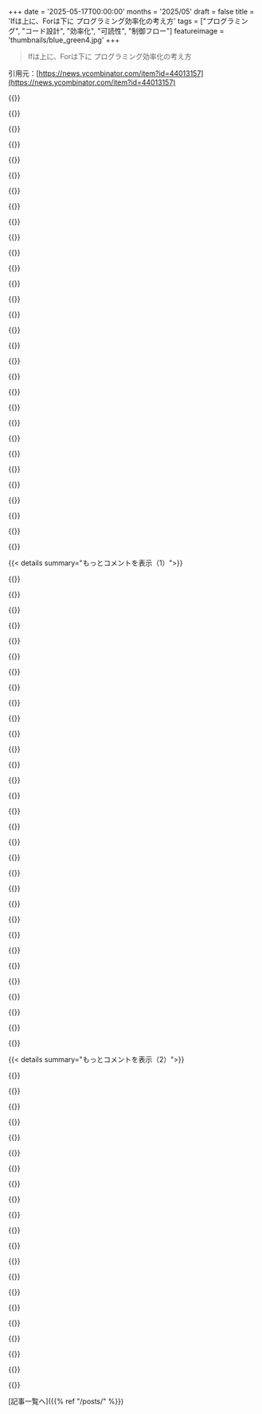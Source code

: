 +++
date = '2025-05-17T00:00:00'
months = '2025/05'
draft = false
title = 'Ifは上に、Forは下に プログラミング効率化の考え方'
tags = ["プログラミング", "コード設計", "効率化", "可読性", "制御フロー"]
featureimage = 'thumbnails/blue_green4.jpg'
+++

> Ifは上に、Forは下に プログラミング効率化の考え方

引用元：[https://news.ycombinator.com/item?id=44013157](https://news.ycombinator.com/item?id=44013157)




{{<matomeQuote body="俺の変な個人的モデルなんだけど、プログラムの状態とかフローって木のイメージじゃん？条件分岐は木を剪定する感じなんだよね。なるべく早い段階で剪定すれば、少ない枝で作業しなくて済むじゃん。一本一本の枝を細かく評価して、剪定するか決めるんじゃなくて、どうせその塊全部いらないなら幹ごと刈っちゃうみたいな。<br>もっと変な言い方すると、条件分岐は「やる必要のない作業を見つけること」。ループは「作業そのもの」。<br>結局、関数にはプログラムツリーを辿るか、作業そのものをやるか、どっちか一つのことだけをやってほしいんだよね。" userName="Waterluvian" createdAt="2025/05/17 15:58:18" color="#785bff">}}




{{<matomeQuote body="これ、PL理論とかlambda calculusの“small-step”評価とすごい合ってるね。専門用語だと、式は“reduction rules”ってルールで繰り返し書き換えられて評価されるんだ。例えば、(1 + 2) + 4 は 3 + 4 になって、それが 7 になるみたいな。<br>ルールは2種類。どこで作業するか（“どの部分式を次に評価するか？”）を指示する“congruence”ルールと、実際に式を書き換えてプログラムの状態を変える“computation”ルール（Pierce [1]がそう呼んでる）ね。<br>“Strict”/“non-lazy”言語（Haskell以外のほぼ全部？）は congruence ルールだらけ—親式を評価する前に全部の部分式を完全に評価しないといけない。ただし、条件分岐とか無限ループみたいな特殊な構造は例外。<br>特に条件分岐では、congruence ルールが全部の部分式を評価する前に computation ルールが先に発動するんだ。これが式ツリーを、文字通りの意味で剪定するんだよね。<br>[1]： Benjamin C. Pierce, Types and Programming Languages （オススメ！）" userName="igregoryca" createdAt="2025/05/18 03:55:10" color="#ff5733">}}




{{<matomeQuote body="俺の個人的モデル：自分が今書いてるめっちゃ具体的なコードが存在する世界観に合わせるのが一番。ドメイン固有のことから、コードベースの既存パターン、データパイプラインのどの段階か、パフォーマンスプロファイルとか、全部考慮してね。<br>俺も昔はこういうコード構成のルールとかヒューリスティクスを作ろうとしたんだけど、結局、十分コードを書けば、それは抽象化のレベルが間違ってて、取っておく価値がないって受け入れたんだ。<br>記事が架空の関数名とか一文字の名前を使うのが、まさにそれを物語ってるでしょ？だって、そういう時は「コードの島」みたいなサンドバッグを設定して、そこ以外何も存在しないことにしてるから、ほぼどんなルールでも通用しちゃうんだもん。<br>完璧な例が「redundancies and dead conditions」で挙げられてたやつ：あれって、「g」が「h」を呼び出す唯一の呼び出し元で、しかも永遠にそうだっていう超都合の良い前提を置いてるから、このルールでデッドブランチを見つけられたって主張できるんだよね…<br>その「島」では通用するけど、実際のコードベースでは、たいてい「g」と「h」が最初から結合されなかったちゃんとした理由があるもんだよ。" userName="BoorishBears" createdAt="2025/05/17 20:03:49" color="#ff5733">}}




{{<matomeQuote body="こういう批判って、この記事みたいなのへのレスポンスでよく見るけど、簡単すぎて意味ないって感じるね。単純な例を使わずに、どうやって一般的な原則について話せって言うの？<br>結局、「リアルコードは君のおもちゃの例より複雑だよ」って言ってるだけでしょ？<br>まあ、そりゃそうだけど、それは意図されたことだよ。<br>＞Perfect example is the “redundancies and dead conditions” mentioned: we’re making the really convenient assumption that `g` is the only caller of `h` and will forever be the only caller of `h` in order to claim we exposed a dead branch using this rule...<br>そうじゃないよ。彼はただ、条件ロジックを一つの場所に「上に」持っていくと、たいてい読みやすくなるし、普段気づかないかもしれないことに気づくことがある、って言ってるだけだよ。そして、それがどう機能するかを示すために、可能な限り単純な例（でもそれは良いこと！）を作ったんだ。それが常にそう機能するとか、リアルコードがもっと複雑じゃないとか言ってるわけじゃないよ。" userName="jonahx" createdAt="2025/05/18 03:56:42" color="#45d325">}}




{{<matomeQuote body="ええと、コメントの中には、断片的にじゃなく全体として見なされるべきものもあるってことね、あなたが無理やり主張したいポイントを押し付けるために文脈無視するんじゃなくてね：）<br>問題はかなり明確に説明したんだけどな。<br>＞I used to try and form these kinds of rules and heuristics for code constructs, but eventually accepted they’re at the wrong level of abstraction to be worth keeping around once you write enough code.<br>それは（役に立つ）原則を作るには間違った抽象化レベルなんだよ。そして、選ばれた例はその症状に過ぎないんだ。<br>なんでみんな、俺がこの記事の根本的な問題は単純な例を使ってることだなんて言ったみたいに反応してるのか分からないな。" userName="BoorishBears" createdAt="2025/05/18 21:55:27" color="">}}




{{<matomeQuote body="あなたがその引用した主張を裏付けるために出した唯一の証拠がそれだったからね。主張は理解したけど…あなたがもし自分の具体例を反証として出してくれたら面白かったかもね、記事の意図的に単純な例を単純すぎると藁人形論法で攻撃する代わりにね。<br>あなたの議論は、「俺はすごく賢くて悟りを開いたから、こんな単純なヒューリスティクスからはもう卒業した」みたいに聞こえるんだよね。分かったよ、でも著者も賢くて経験豊富なプログラマーで、明らかにまだそれが役に立つと思ってるみたいだよ。俺も経験豊富だけど、個人的には役に立つと感じてるんだ。<br>こういうの見方にもっと良くて深い方法があるっていう議論には反対じゃない。でもあなたはそういう議論をしなかったよね。そして、もしかしたら不公平かもしれないけど（どう思う？）、それに対するあなたの返答は、全てがあまりにも掴みどころがないとか、説明するのに時間がかかりすぎるとかになるんじゃないかって疑ってるんだ…" userName="jonahx" createdAt="2025/05/18 23:54:39" color="">}}




{{<matomeQuote body="ちょっと別のモデルを提案してもいい？Classes は nouns、functions は verbs。" userName="0xWTF" createdAt="2025/05/17 18:23:24" color="">}}




{{<matomeQuote body="俺は完全に別の考え方をするのが好きだね：Functions は何かを隠す場所、Classes は何かを公開する場所。俺にとって関数は、ロジックを実行することよりスコープを限定することなんだよ。プログラム全体がロジックを実行する場所なんだから。" userName="BobbyJo" createdAt="2025/05/17 20:43:28" color="">}}




{{<matomeQuote body="で、そのうち誰かが、Classes は verbs にもなるし、functions は nouns にもなるって教えてくれて、しばらく頭が痛くなるんだよね。そのパラダイムをしばらく使いすぎて、最終的にはアイデアの適切なバランスを見つけることを学ぶんだ。" userName="acbart" createdAt="2025/05/17 21:27:46" color="">}}




{{<matomeQuote body="コード書くのは文章書くのと似てるって言うけど、コード構造のアイデアって絶対じゃないんだよね。古いアイデアも新しいアイデアも、時と共に進化する。例えば“to boldly go where no man has gone before”みたいなフレーズが揚げ足取りを引き出すみたいにさ。" userName="2muchcoffeeman" createdAt="2025/05/18 09:37:49" color="">}}




{{<matomeQuote body="25年やってるけど、まだそれ見たことないや。これが守られてないと、ただの手抜きな命名にしか見えないんだよね。何か見落としてるのかな？" userName="nailer" createdAt="2025/05/17 22:30:56" color="">}}




{{<matomeQuote body="同意だね。特に関数をパイプラインとして見るなら：データやイベントが入って、別のデータやイベントが出る。99％当てはまるヒューリスティックをあえて言うなら、インデント（分岐）をできるだけ少なくすることに常に努めることだね。コードのインデントが深くなりすぎてるなら、その深いV字は実装が根本的な問題と大きく乖離してるか、もっと小さい関数に分割する必要があるサインだよ。" userName="angra_mainyu" createdAt="2025/05/17 22:53:06" color="#785bff">}}




{{<matomeQuote body="例を挙げると：Object Algebra patternはデータ型（”nouns”）を関数として表現するんだ。" userName="kiviuq" createdAt="2025/05/18 04:14:04" color="">}}




{{<matomeQuote body="http://steve-yegge.blogspot.com/2006/03/execution-in-kingdom... これ読んでみて。" userName="pshc" createdAt="2025/05/17 20:13:16" color="">}}




{{<matomeQuote body="pythonをしばらく書いてるけど、クラスは全然使わないね。他のコードを”借りる”ときだけ弄るくらいかな。関数を整理するための回りくどい方法にしか見えなくて。関数だけ書いてる方が好き。最初に覚えた言語にクラスがなかったせいかも。ループですら好きじゃなくて、関数化して、 sensibleなら並列で実行する方がいいな。ちょっとpythonの異端児っぽいけど、そのおかげでコードは速く動くんだ。" userName="kjkjadksj" createdAt="2025/05/18 03:15:45" color="#ff33a1">}}




{{<matomeQuote body="Apollo guidance computersって、VERBとNOUNで動いてたんじゃなかったっけ？" userName="Waterluvian" createdAt="2025/05/17 20:14:08" color="">}}




{{<matomeQuote body="CS101で習ったんだけど、15年経った今でも使ってるよ。良い、シンプルで分かりやすいパターンだよね。" userName="slipnslider" createdAt="2025/05/17 19:16:42" color="#785bff">}}




{{<matomeQuote body="そんなに変じゃないよ、これを突き詰めるとPrologの実行モデルとほぼ同じになるんだぜ。" userName="nagaiaida" createdAt="2025/05/18 05:20:56" color="">}}




{{<matomeQuote body="Ifを入力ソース近くに置くのが一般的なルールで、これは外部からの入力箇所を見つけて、コアロジック前にできるだけ多くの保証（型で）を持たせるようにデータを整えることなんだ。特にリソースを食う部分には重要だよ。(https://gieseanw.wordpress.com/2024/06/24/dont-push-ifs-up-p...)" userName="andyg_blog" createdAt="2025/05/17 14:40:46" color="#45d325">}}




{{<matomeQuote body="それってparse don’t validateとほぼ同じことだよ。(https://lexi-lambda.github.io/blog/2019/11/05/parse-don-t-va...)" userName="sharno" createdAt="2025/05/20 17:58:59" color="#ff5c5c">}}




{{<matomeQuote body="これってコアロジックを理解しようとする時に、どんな前提を置けるかが分かりにくくならない？あちこちのコールチェーンを全部調べる方がマシってこと？" userName="dataflow" createdAt="2025/05/17 15:35:56" color="#38d3d3">}}




{{<matomeQuote body="プログラムの”コアロジック”ってのは、与えられた入力に対してどんな出力になるかってことだよ。<br>バグを見つける時は、特定の入力が期待通りの出力にならないって気づくからだよね。<br>コード中の沢山のIfを見つけなきゃいけないのは、そのうちの一つ（たぶんいくつか組み合わさって）が間違ってるから。<br>もし条件分岐を全部、できるだけ入力に近づけて置けば、探す手間は省けるし、直すのも楽になるよ。" userName="fmbb" createdAt="2025/05/17 16:13:40" color="#38d3d3">}}




{{<matomeQuote body="だからtype systemsを発明したんだよ。コールチェーンを調べる必要なんてない、入力タイプを調べればいいんだ。タイプはどんな前提を置けるかを教えてくれるだけじゃなく、不正な前提を置いたらcompilerが教えてくれるからね！" userName="avianlyric" createdAt="2025/05/17 15:51:21" color="#38d3d3">}}




{{<matomeQuote body="全ての前提をtype systemに詰め込めるわけじゃないでしょ…" userName="dataflow" createdAt="2025/05/17 16:01:01" color="#785bff">}}




{{<matomeQuote body="できるだけ多くのものをtype systemに置くべきだよ。(https://lexi-lambda.github.io/blog/2019/11/05/parse-don-t-va...) 例えば電話番号の場合、stringの代わりにUncheckedPhoneNumberを生成し、コードチェック後はVerifiedPhoneNumbersを生成するようにできる。このパターンでどんなことでもtype systemにエンコード可能。全部stringより手間はかかるけど、プログラムは各時点で何を持っているか確実になる。かなり良い方法だよ。" userName="knome" createdAt="2025/05/17 16:21:26" color="#45d325">}}




{{<matomeQuote body="そうそう！type systemに色んなものを詰め込みすぎて、最終的にvalidationとかscaffoldingのために書くコードがほとんどなくなっちゃうのを見たことあるよ…まるで魔法みたいに感じたね。" userName="alfiedotwtf" createdAt="2025/05/18 07:25:32" color="#785bff">}}




{{<matomeQuote body="型システムがリッチな言語なら、型だけでいろんな概念を表せるんだよ。" userName="treyd" createdAt="2025/05/17 16:20:48" color="#38d3d3">}}




{{<matomeQuote body="リッチな型システムがなくても、命名で結構いろんなことを表現できるんだ。ただ、その約束事を強制することはできないけどね。" userName="shiandow" createdAt="2025/05/18 09:17:13" color="">}}




{{<matomeQuote body="やろうと思えば、他の手段（静的に）で強制できるよ。例えば、型システム自体では表現できない型っぽい意味合いを強制するlintルールを使うとかね。" userName="eyelidlessness" createdAt="2025/05/18 20:49:26" color="#ff33a1">}}




{{<matomeQuote body="もちろん、そもそもそのルールが機能するために十分な型情報を抽出できるくらい、言語の型システムが洗練されてることが前提になるけどね。" userName="treyd" createdAt="2025/05/18 21:40:59" color="">}}




{{< details summary="もっとコメントを表示（1）">}}

{{<matomeQuote body="確かにね。でも、文書化されたインターフェース契約に対してプログラミングすることもまだできるよ。コンパイラは型以外の部分の違反は捕まえないけど、ちゃんとしたインターフェース契約があれば要件はしっかり定義される。トレードオフだけど、プログラムの色んな場所で同じ条件分岐を繰り返したり、その判断に必要なコンテキストをあちこちで引き回したりするのも同じようにトレードオフなんだ。" userName="layer8" createdAt="2025/05/17 16:18:12" color="#ff5733">}}




{{<matomeQuote body="少なくともコンストラクタに押し込めることはできるよ。" userName="sn9" createdAt="2025/05/17 18:31:52" color="">}}




{{<matomeQuote body="＞見事な視野狭窄、頑固さ、そして最大限に一般的な代数的および任意の制約型システムを目指す使命感で<br>それはkeyhole optimizations、greedy search、そして”the customer is always right…”って呼ばれてると思うな" userName="kevindamm" createdAt="2025/05/17 18:17:25" color="">}}




{{<matomeQuote body="考え方とか例は型システムが面倒を見てくれるってことだよね。その経験則はちょっと一般化しすぎてるかも。null許容じゃない型がある場合のnullチェックみたいなことにもっと近い話だと思うな。" userName="furyofantares" createdAt="2025/05/17 16:20:29" color="#45d325">}}




{{<matomeQuote body="俺はそう思わないな。だって、もし早い段階で仮定を置けば、その仮定がプログラム全体に適用されて、考えるのが楽になるじゃん。" userName="geysersam" createdAt="2025/05/17 23:55:50" color="">}}




{{<matomeQuote body="入力データを整形して正規化したら、コアロジックでの仮定ははっきりするはず。それは正規化されたデータのルール次第だよ。全部の呼び出しチェーンを知る必要はないんだ、なぜなら”narrow waist”を作れば、そこで全てが明確になり、エラー処理もされてるから。だから、入り口から”narrow waist”までと、”narrow waist”から終わりまでを知ってればいいのさ。" userName="setr" createdAt="2025/05/17 16:10:35" color="">}}




{{<matomeQuote body="「関数内のifは呼び出し元に移せないか考えろ」って考え、反例多すぎだろ。例えば37箇所から呼ばれてたら、全部にif書くの？<br>getaddrinfoとかEnterCriticalSectionみたいなAPI関数ならどうよ？<br>この考えは、せいぜい2箇所から呼ばれる内部関数で、かつ決定がその関数の関心外にある場合だけ適用できると思う。<br>ループからifを出すのは最適化のためだけど、最適化は良い設計とぶつかることが多いんだ。呼び出し元が条件を知るのは設計として良くないかもね。これはOOPのメソッド呼び出しでも同じ問題があるよ。ループからメソッド呼び出し（ifに相当）を出すテクニックは、設計思想に反することもあるんだ。" userName="kazinator" createdAt="2025/05/17 19:15:17" color="#ff33a1">}}




{{<matomeQuote body="「関数が37箇所から呼ばれてたら、全部にifを繰り返すのか？」って質問だけど、多分そういう場合はtrueとfalseの処理を分けて2つの関数にして、それぞれ21箇所と16箇所から呼べばいいんじゃない？" userName="neoden" createdAt="2025/05/18 07:28:52" color="">}}




{{<matomeQuote body="それは条件がconstant-foldableな場合だけ可能だよ。<br>ifの部分をinline functionにすれば実現できる。<br>前：function(cond, arg){ if (cond) { true logic } else { false logic } }<br>後：inline function(cond, arg) { cond ? function_true(arg) : function_false(arg) }<br>こうすれば37箇所をいじる必要なし。関数はインライン化されて、condが定数なら条件分岐は消えるよ。" userName="kazinator" createdAt="2025/05/18 16:32:10" color="#785bff">}}




{{<matomeQuote body="ここでのキーワードは「consider」（検討する）だよ。この記事はtagged unionsとかを使う場合の、ある程度特定の設計問題を対象にしてるんだ。" userName="panstromek" createdAt="2025/05/18 07:45:03" color="">}}




{{<matomeQuote body="37回呼ばれるならリファクタリング検討だけど、場合による。ライブラリ関数（EnterCriticalSectionとか）はドメイン境界だから例外だね。アプリ内部ならifは安全に外に出せる。ライブラリでも端っこには置ける。自分のドメイン内で制御フローを端に寄せるのが良い。<br>ただ、これはidiomであり、文脈に応じて賢い判断が必要だよ。" userName="PaulRobinson" createdAt="2025/05/17 20:18:54" color="#785bff">}}




{{<matomeQuote body="N回以上呼ばれてるからってリファクタリングするのは、関数によると思うよ。前の人が言ってたように、ロック関数とかmemcpyは多くのプログラムでいっぱい呼ばれるだろうしね。実際、うまく分割された機能って、色んな場所からたくさん呼ばれることが多いんじゃないかな。" userName="kenjackson" createdAt="2025/05/18 01:21:59" color="">}}




{{<matomeQuote body="37回以上呼ばれるくらい役立つ関数が一つもないような大きなプログラムなんて想像できないな。<br>メモリ確保？出力？リストに要素追加？ファイル書き込み？<br>多分他の意味で言ってるんだろうけど、役立つ関数は同じプログラム内で何度も呼ばれちゃいけない、とか思ってるわけじゃないよね？" userName="CJefferson" createdAt="2025/05/18 09:33:24" color="#38d3d3">}}




{{<matomeQuote body="ねえ、同じ関数を何箇所から呼ぶのが適切なの？5箇所は多すぎる？6箇所なら？7箇所になったら全部リファクタリングしなきゃいけないんだよね？まさか。" userName="jovial_cavalier" createdAt="2025/05/18 01:19:30" color="">}}




{{<matomeQuote body="この話、使う前に毎回チェックが必要な場合にしか使えないよ。そういう関数って、そもそも良くないコードだけど、呼ぶ場所が少ないならマシ。その場合は呼ぶ側でチェックが正解。もしその関数を使いまくるなら、コードが重複しまくって、自分のやり方が変だって気づくかもね。" userName="cakealert" createdAt="2025/05/18 05:59:42" color="">}}




{{<matomeQuote body="じゃあさ、関数がポインタ使うとき、中でnullチェックするのはダメってこと？パフォーマンスの問題なきゃ、単に好みの問題だろ。こういう「だいたい合ってるけど、ちょっと違う」ってのがコードをメチャクチャにするんだ。「Ifは上に、Forは下にしろ！」とか、完全に嘘くさいルールで、設計に変な制限つけてるだけじゃん。" userName="jovial_cavalier" createdAt="2025/05/18 15:41:41" color="">}}




{{<matomeQuote body="Ifを呼ぶ側に移すかどうかでパフォーマンスに違いが出るなら、inline関数を使えばいいよ。コンパイラが賢い場合、ループ内でポインタが変わらないことを見抜いてifをループの外に出したり、ポインタがnullにならないと分かればifを完全に消したりしてくれることもあるから。" userName="kazinator" createdAt="2025/05/18 18:47:37" color="#ff5c5c">}}




{{<matomeQuote body="俺的には、nullじゃないってassertすべきだと思う。関数にnullポインタ渡す状況なんて、絶対ありえないだろ。" userName="cakealert" createdAt="2025/05/18 16:37:49" color="">}}




{{<matomeQuote body="ISO Cだと、free(NULL)とかfflush(NULL)とかtime(NULL)とかstrtol(text, NULL, 10)とかsetbuf(stream, NULL)とかrealloc(NULL, size)みたいに、NULLを渡すのがOKで、意図された動作をする場合があるんだ。POSIXとか他のAPIにもそういう例はいっぱい。現実が君の意見を打ち砕いたな、残念でした！" userName="kazinator" createdAt="2025/05/18 19:38:39" color="#45d325">}}




{{<matomeQuote body="ごめん。そういう関数作った人たちが、良い選び方をしたって言ってるの？彼ら、一つの入力値で関数の動きを結構変えちゃったんだよ。その値って、バグの可能性の方が高いのにさ。" userName="cakealert" createdAt="2025/05/18 23:36:00" color="#ff5733">}}




{{<matomeQuote body="そうだよ。多分、これからも似たような選び方をするだろうね。" userName="kazinator" createdAt="2025/05/19 00:38:17" color="">}}




{{<matomeQuote body="はっきりしたルールなんていらないよ。ただ、平均的な「頑張りすぎでちょっとズレてるHN投稿者」より賢くなって、同じような呼び出し方をいつやりすぎてるか気づけばいいだけ。" userName="tylersmith" createdAt="2025/05/18 06:04:40" color="">}}




{{<matomeQuote body="「関数が37箇所から呼ばれてるなら、コードをリファクタリングする必要がある」<br>マジ？<br>反論はすぐ思いつくよ：認証。全部のAPIからauthenticate()を何らかの形で呼ぶでしょ？その37個全部から。" userName="worik" createdAt="2025/05/17 20:45:00" color="#785bff">}}




{{<matomeQuote body="もしそれぞれのAPIで明示的にauthenticate()を呼んでるなら、それは「間違ってる」やり方だよ。そういう場合は、明示的な認証じゃなくて、暗黙的な認証が必要なんだ。全部のAPI呼び出しで呼ばれるようなミドルウェアに移せばいいじゃん？" userName="bognition" createdAt="2025/05/17 21:05:12" color="#38d3d3">}}




{{<matomeQuote body="だって、authenticate()じゃなくてmiddleware_caching_auth_broker()を37箇所から呼ぶことになるだけじゃん。名前が変わっただけで、37箇所は変わらないよ。" userName="kazinator" createdAt="2025/05/18 01:33:43" color="">}}




{{<matomeQuote body="いや、Middlewareってそういう仕組みじゃないよ。フレームワークに登録するんだ。そうすれば、リクエストがエンドポイントに来る前に、フレームワークが勝手に呼んでくれるんだ。だから、全部のAPIコールで認証が呼ばれたって信頼できるんだよ。" userName="bognition" createdAt="2025/05/19 00:17:37" color="#38d3d3">}}




{{<matomeQuote body="でもさ、呼び出しがプログラマーから隠されてるなら、それでいいじゃん。この返信、真面目なのか皮肉なのか自分でもわかんないけどね。たぶん両方かな。" userName="all2" createdAt="2025/05/18 02:34:52" color="">}}




{{<matomeQuote body="＞middleware_caching_auth_broker()を37箇所から呼ぶことになる...＜<br>いや、違うよ。実際にはどこからも呼んでないんだ。君が書いてないフレームワークが、登録されたmiddlewareを呼んでるんだよ。この記事で問題にしてるのは、37箇所から呼ばれることによるコード構造の複雑さだろ。登録されたmiddlewareは、そういう”コード構造の複雑さ”が問題になるような場所からは呼ばれないんだよ。君の理屈は、『プログラミング言語でコード書いたからビットシフトを何百万回も呼んでる』って言うのと一緒だよ。技術的にはそうかもしれないけど、ここで話してることとは違うんだ。" userName="KPGv2" createdAt="2025/05/18 04:04:48" color="#785bff">}}




{{<matomeQuote body="それって、食料品はスーパーからしか来ないと思ってるときのプログラミング版みたいだね。" userName="philwelch" createdAt="2025/05/18 05:15:57" color="">}}




{{<matomeQuote body="それはいいけど、農家が存在しないとか、システムの一部じゃないなんてフリはしないでね。" userName="philwelch" createdAt="2025/05/19 16:34:18" color="">}}

{{</details>}}




{{< details summary="もっとコメントを表示（2）">}}

{{<matomeQuote body="あの発言の最も妥当な解釈は、『関数が37回呼ばれてるからリファクタリングが必要だ』（それはむしろ良いことなのに）ってことじゃなくて、if文をその関数の内外に移動させようと思ったときに、リファクタリングが必要になるってことだと思うよ。" userName="kazinator" createdAt="2025/05/17 22:30:47" color="#45d325">}}




{{<matomeQuote body="記事の”dissolving enum refactor”の例はポリモーフィズムだよ。最初にifで場合分けし、それをオブジェクト等に持たせて、メソッド呼び出しで処理する。こうすると、場合分けを決める場所と処理する場所が分離できる。ケースが変わっても、決める場所だけ直せばOK。これはトレードオフで、処理箇所でケースが見えなくなる代わりに、ケースリストへの依存を減らせるんだ。" userName="layer8" createdAt="2025/05/17 15:17:24" color="#785bff">}}




{{<matomeQuote body="コードの複雑さチェックツール（SonarQubeとかね）は、最終的にifを下に押し下げる方向に促すんだ。でも、この記事はその逆を勧めてるよね。ifを上に押し上げると、複雑な分岐ロジックが一個の関数に集約されるけど、実際の作業は全部、単純なサブルーチンに任せられるって考え方。" userName="password4321" createdAt="2025/05/17 13:24:22" color="#45d325">}}




{{<matomeQuote body="これを解決する方法は、決定と実行を分けることだ。これは昔なじみのBertrand Meyerから学んだ考え方だよ。<br>if (weShouldDoThis()) {<br> doThis();<br>}<br>これは関数型コア・命令型シェルを補完するか、その一部だね。これらのチェックを分離することでテストしやすくなるし、複雑さが気になるならチェック内の各条件を関数に分けられるよ。" userName="hinkley" createdAt="2025/05/17 14:08:00" color="#785bff">}}




{{<matomeQuote body="関数は決めるか実行するか、どっちかだけにすべき。両方やっちゃダメだね。" userName="0cf8612b2e1e" createdAt="2025/05/17 15:14:43" color="#785bff">}}




{{<matomeQuote body="でも、もしそれが全部なら、システムはどうやって動くの？結局どこかで決めて、その決定に基づいて行動する必要があるでしょ？" userName="swat535" createdAt="2025/05/17 18:30:34" color="#ff33a1">}}




{{<matomeQuote body="一つの可能性としては、フレームワークから呼ばれるfile.pyみたいなファイルを使うことかな。インターフェースはこんな感じ。<br>def doth_match(*args)：<br> return True # 条件<br><br> def doeth_thou(*args)：<br> # 処理<br> return {} # 例：ステータスオブジェクト<br><br>フレームワークがループして最初の関数をチェック、真なら二番目を実行。他のルールファイル（やオブジェクト）についてもブレークしたり続けたりできる。rule1.pyとか複数ファイルで分けてもいいね。" userName="turtleyacht" createdAt="2025/05/17 18:57:22" color="#785bff">}}




{{<matomeQuote body="親コメントが言いたいのは、フレームワークのどこかでdoth_matchを呼んでからdoeth_thouを呼ぶ場所では、決定と実行の両方をやってる一つの関数があるってことだと思うんだ。プログラムには両方やる責任を持つ関数が絶対必要になるはずだよ。" userName="gameman144" createdAt="2025/05/17 20:15:24" color="#ff33a1">}}




{{<matomeQuote body="質問して、その答えで別関数を呼ぶような関数は、ただの糊付けコードで、大したことないってば。開発者が絶対的なものを求めるのは卒業すべきだって。principle of the excluded middleみたいな考え方は、ブール論理とか特定の分野以外ではあんま使えない、一発芸みたいなもんなんだよ。" userName="hinkley" createdAt="2025/05/18 08:36:47" color="#ff5c5c">}}




{{<matomeQuote body="これはただ、関数の中の決定を呼び出し側に移動させるだけだね。そうなると、関数自体は一つなのに、呼び出される場所がたくさんあるから、間違えやすくなることが増えるよ。" userName="const_cast" createdAt="2025/05/18 06:05:59" color="#45d325">}}




{{<matomeQuote body="これに加えて、ここでめちゃくちゃ役に立つパターンがあるよ：<br>findThingWeShouldDoThisToは条件を満たすものを見つけられるし、もし対象となるものを渡せればdoThisをすごくシンプルにできるんだ。それは読み取り専用で、テスト可能だし、読みやすい。超おすすめだよ。" userName="btown" createdAt="2025/05/17 17:23:46" color="#45d325">}}




{{<matomeQuote body="なんか分かりづらいな。本来は条件とアクションを分ける話でしょ？あなたの例だと「これをすべきか」のロジックがどれくらい関数にあるか不明だよ。もし全くないならfind/lookup関数でOK。でも、もしセットを回したりDBをクエリしたりするロジックがあるなら、元の話と違う。<br>たぶん、doThis( findAllMatchingThings( determineCriteriaForThingsToDoThisTo()))<br>みたいにするのが良い関心の分離じゃないかな。" userName="efitz" createdAt="2025/05/17 21:55:14" color="#ff5c5c">}}




{{<matomeQuote body="コードスキャナーの報告は鵜呑みにしちゃダメ．Sonarとかもバグじゃない”コードスメル”を出すし，それを直すのは時間かかるし，逆に新しいエラーを生むこともあるからね．実際のヤバい問題に集中できなくなるよ．" userName="jt2190" createdAt="2025/05/17 14:30:12" color="#45d325">}}




{{<matomeQuote body="同意．サイクロマチック複雑度チェックは個人的に一番苦手なルールかも．ベテラン開発者ならツールより複雑さの良し悪しは分かるはず．でも，100行で1000個のことやる関数作るような開発者には，CCCがリファクタを強制する偶然の助けになるのは認めるしかないな．" userName="xp84" createdAt="2025/05/17 15:08:04" color="#ff5c5c">}}




{{<matomeQuote body="サイクロマチック複雑度はデカい関数見つけるのに役立つけど，制限値を低く設定したがる人は，ループの中にifがあるくらいのレベルでも文句言って，結果何もしてない極小関数だらけのコードになるのが問題．どこで何やってるか追いにくいから，良い設計じゃないよ．" userName="jerf" createdAt="2025/05/17 15:13:00" color="#38d3d3">}}




{{<matomeQuote body="これを俺は”poltergeist code”（ポルターガイストコード）って呼んでるよ．小さい関数がいっぱいあって，全体では複雑なこと正しくやってるんだけど，どこでどうやってるか追うのがめちゃ大変なんだ．" userName="BurningFrog" createdAt="2025/05/17 16:02:56" color="">}}




{{<matomeQuote body="こういう時の反論ルールに「使い回さない関数は分けなくていい」ってのがある．絶対じゃないけど．理解しやすくなるなら分けるのもあり．どっちか迷ったら全体の意図が明確になる方を選べ．ボスや顧客のメールに近いのはどっち？「3番目の単語にスペースがあるか見て…」なんて普通書かないでしょ？<br>判断に迷ったら「この関数何のため？」って聞け．細かい操作に名前つけたい理由は何？" userName="Brian_K_White" createdAt="2025/05/17 17:07:22" color="#ff5733">}}




{{<matomeQuote body="分かる．特に若手には良いチェックだと思うよ．俺の経験上，サイクロマチック複雑度の問題ってネストした条件分岐として出ることが多いんだ．自分でも最小限に抑えてるけど，深いネストしてる同僚もいて気になる．早めにリターンするか，ロジック分けてネストをせいぜい2レベルにしたい派．ベテランなら判断できるべきだけど，基準あってPR戻さずに済むならそれはそれでいいと思うよ．" userName="phatskat" createdAt="2025/05/18 23:49:25" color="#ff33a1">}}




{{<matomeQuote body="こういうルールって，AIが書いた適当なコードっていうか”雰囲気コード”を見つけるのに役立つかな？レビューで指摘する手間を省けるかもって思うんだよね．" userName="mnahkies" createdAt="2025/05/17 15:42:51" color="">}}




{{<matomeQuote body="こういうツールって，だいたい何かしらのコンプライアンスのために必要だったりするんだよ．デフォルトルールいじるのは，コードフォーマッターみたいに全部無駄になっちゃうかも．出荷時のデフォルトを変えるように提唱するのが一番だけど，”そんな暇ねぇよ”って感じだよね™．" userName="password4321" createdAt="2025/05/17 17:47:08" color="#45d325">}}

{{</details>}}



[記事一覧へ]({{% ref "/posts/" %}})
